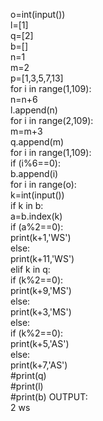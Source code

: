 o=int(input())                                                                                                                                                            
l=[1]                                                                                                                                                                
q=[2]                                                                                                                                           
b=[]                                                                                                                                                                   
n=1                                                                                                                                                                       
m=2                                                                                                                                                                       
p=[1,3,5,7,13]                                                                                                                                                               
for i in range(1,109):                                                                                                                                                    
    n=n+6                                                                                                                                                       
    l.append(n)                                                                                                                                                       
for i in range(2,109):                                                                                                                                          
    m=m+3                                                                                                                                                             
    q.append(m)                                                                                                                                         
for i in range(1,109):                                                                                                                                   
    if (i%6==0):                                                                                                                                                     
      b.append(i)                                                                                                                                                
for i in range(o):                                                                                                                                                        
    k=int(input())                                                                                                                                                        
    if k in b:                                                                                                                                                            
        a=b.index(k)                                                                                                                                                   
        if (a%2==0):                                                                                                                                                
          print(k+1,'WS')                                                                                                                                         
        else:                                                                                                                                                           
          print(k+11,'WS')                                                                                                                                              
        elif k in q:                                                                                                                                                           
        if (k%2==0):                                                                                                                                              
            print(k+9,'MS')                                                                                                                                      
        else:                                                                                                                                                     
            print(k+3,'MS')                                                                                                                                          
        else:                                                                                                                                                          
        if (k%2==0):                                                                                                                                                       
            print(k+5,'AS')                                                                                                                                                 
            else:                                                                                                                                                          
            print(k+7,'AS')                                                                                                                                           
#print(q)                                                                                                                                                            
#print(l)                                                                                                                                                       
#print(b)                                                                                                                                                                                                                                                                                                                                                            OUTPUT:                                                                                                                                                                     
2 ws
